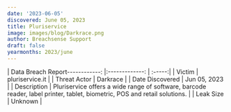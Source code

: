 ```yaml
---
date: '2023-06-05'
discovered: June 05, 2023
title: Pluriservice
image: images/blog/Darkrace.png
author: Breachsense Support
draft: false
yearmonths: 2023/june
---
```


| Data Breach Report------------:     |:-------------:    | :-----:|
| Victim      | pluriservice.it      | 
| Threat Actor      | Darkrace      | 
| Date Discovered      | Jun 05, 2023      | 
| Description      | Pluriservice offers a wide range of software, barcode reader, label printer, tablet, biometric, POS and retail solutions.      | 
| Leak Size      | Unknown      | 

